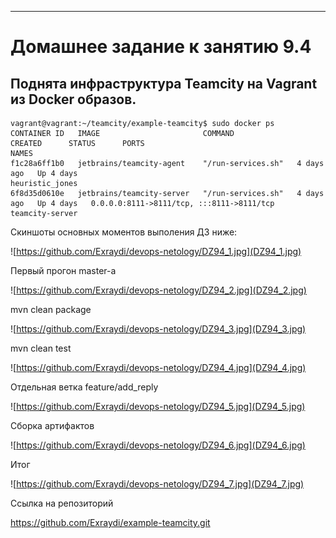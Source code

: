 ---


# Домашнее задание к занятию 9.4
## Поднята инфраструктура Teamcity на Vagrant из Docker образов. 

````commandline
vagrant@vagrant:~/teamcity/example-teamcity$ sudo docker ps
CONTAINER ID   IMAGE                       COMMAND              CREATED      STATUS      PORTS                                       NAMES
f1c28a6ff1b0   jetbrains/teamcity-agent    "/run-services.sh"   4 days ago   Up 4 days                                               heuristic_jones
6f8d35d0610e   jetbrains/teamcity-server   "/run-services.sh"   4 days ago   Up 4 days   0.0.0.0:8111->8111/tcp, :::8111->8111/tcp   teamcity-server

````

Скиншоты основных моментов выполения ДЗ ниже: 


![https://github.com/Exraydi/devops-netology/DZ94_1.jpg](DZ94_1.jpg)

Первый прогон master-а

![https://github.com/Exraydi/devops-netology/DZ94_2.jpg](DZ94_2.jpg)

mvn clean package

![https://github.com/Exraydi/devops-netology/DZ94_3.jpg](DZ94_3.jpg)

mvn clean test

![https://github.com/Exraydi/devops-netology/DZ94_4.jpg](DZ94_4.jpg)

Отдельная ветка feature/add_reply

![https://github.com/Exraydi/devops-netology/DZ94_5.jpg](DZ94_5.jpg)

Сборка артифактов 

![https://github.com/Exraydi/devops-netology/DZ94_6.jpg](DZ94_6.jpg)

Итог

![https://github.com/Exraydi/devops-netology/DZ94_7.jpg](DZ94_7.jpg)


Ссылка на репозиторий 

https://github.com/Exraydi/example-teamcity.git